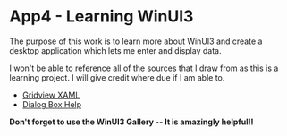 # App4 - Learning WinUI3

The purpose of this work is to learn more about WinUI3 and create a desktop application which lets me enter and display data. 

I won't be able to reference all of the sources that I draw from as this is a learning project. 
I will give credit where due if I am able to. 


* [Gridview XAML](https://learn.microsoft.com/en-us/windows/windows-app-sdk/api/winrt/microsoft.ui.xaml.controls.gridview?view=windows-app-sdk-1.4)
* [Dialog Box Help](https://github.com/microsoft/microsoft-ui-xaml/issues/2504)

**Don't forget to use the WinUI3 Gallery -- It is amazingly helpful!!**